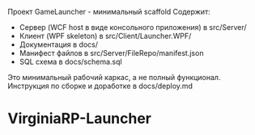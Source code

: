 Проект GameLauncher - минимальный scaffold
Содержит:
- Сервер (WCF host в виде консольного приложения) в src/Server/
- Клиент (WPF skeleton) в src/Client/Launcher.WPF/
- Документация в docs/
- Манифест файлов в src/Server/FileRepo/manifest.json
- SQL схема в docs/schema.sql

Это минимальный рабочий каркас, а не полный функционал.
Инструкция по сборке и доработке в docs/deploy.md
# VirginiaRP-Launcher
